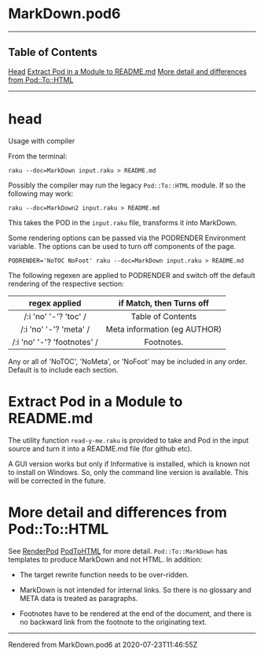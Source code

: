 # MarkDown.pod6
>
----
## Table of Contents
[Head](#head)
[Extract Pod in a Module to README.md](#extract-pod-in-a-module-to-readmemd)
[More detail and differences from Pod::To::HTML](#more-detail-and-differences-from-podtohtml)

----
# head

Usage with compiler

From the terminal:

```
raku --doc=MarkDown input.raku > README.md

```
Possibly the compiler may run the legacy `Pod::To::HTML` module. If so the following may work:

```
raku --doc=MarkDown2 input.raku > README.md

```
This takes the POD in the `input.raku` file, transforms it into MarkDown.

Some rendering options can be passed via the PODRENDER Environment variable. The options can be used to turn off components of the page.

```
PODRENDER='NoTOC NoFoot' raku --doc=MarkDown input.raku > README.md

```
The following regexen are applied to PODRENDER and switch off the default rendering of the respective section:


|regex applied|if Match, then Turns off|
|:----:|:----:|
|/:i 'no' '-'? 'toc' /|Table of Contents|
|/:i 'no' '-'? 'meta' /|Meta information (eg AUTHOR)|
|/:i 'no' '-'? 'footnotes' /|Footnotes.|

Any or all of 'NoTOC', 'NoMeta', or 'NoFoot' may be included in any order. Default is to include each section.

# Extract Pod in a Module to README.md
The utility function `read-y-me.raku` is provided to take and Pod in the input source and turn it into a README.md file (for github etc).

A GUI version works but only if Informative is installed, which is known not to install on Windows. So, only the command line version is available. This will be corrected in the future.

# More detail and differences from Pod::To::HTML
See [RenderPod](RenderPod.md) [PodToHTML](PodToHTML.md) for more detail. `Pod::To::MarkDown` has templates to produce MarkDown and not HTML. In addition:



*  The target rewrite function needs to be over-ridden.

*  MarkDown is not intended for internal links. So there is no glossary and META data is treated as paragraphs.

*  Footnotes have to be rendered at the end of the document, and there is no backward link from the footnote to the originating text.






----
Rendered from MarkDown.pod6 at 2020-07-23T11:46:55Z